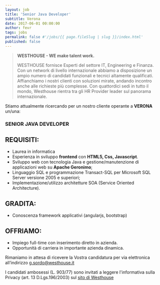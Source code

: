 ```yaml
---
layout: job
title: 'Senior Java Developer'
subtitle: Verona
date: 2017-06-01 00:00:00
author: fevr
tags: jobs
permalink: false #'/jobs/{{ page.fileSlug | slug }}/index.html'
published: false
---
```


> **WESTHOUSE - WE make talent work.**
>
> WESTHOUSE fornisce Esperti del settore IT, Engineering e Finanza.
> Con un network di livello internazionale abbiamo a disposizione un ampio numero di candidati funzionali e
> tecnici altamente qualificati. Affianchiamo i nostri clienti con soluzioni mirate, andando incontro anche
> alle richieste più complesse. Con quattordici sedi in tutto il mondo, Westhouse rientra tra gli HR Provider
> leader sul panorama internazionale.

Stiamo attualmente ricercando per un nostro cliente operante a **VERONA** un/una:

### SENIOR JAVA DEVELOPER

## REQUISITI:

- Laurea in informatica
- Esperienza in sviluppo **frontend** con **HTML5, Css, Javascript**.
- Sviluppo web con tecnologia Java e gestione/manutenzione di applicazioni web su **Apache Geronimo**;
- Linguaggio SQL e programmazione Transact-SQL per Microsoft SQL Server versione 2005 e superiori;
- Implementazione/utilizzo architetture SOA (Service Oriented Architecture).

## GRADITA:

- Conoscenza framework applicativi (angularjs, bootstrap)

## OFFRIAMO:

- Impiego full-time con inserimento diretto in azienda.
- Opportunità di carriera in importante azienda dinamica.

Rimaniamo in attesa di ricevere la Vostra candidatura per via elettronica all’indirizzo [g.sordo@westhouse.it](mailto:g.sordo@westhouse.it)

I candidati ambosessi (L. 903/77) sono invitati a leggere l'informativa sulla Privacy (art. 13 D.Lgs.196/2003) sul
[sito di Westhouse](https://www.westhouse-group.com)
